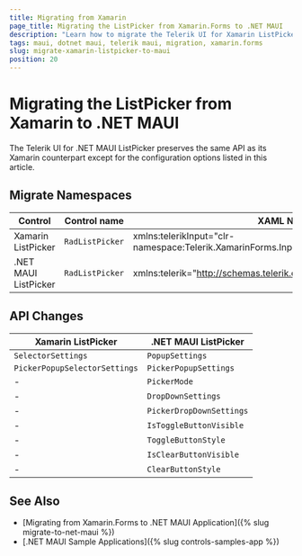 ```yaml
---
title: Migrating from Xamarin
page_title: Migrating the ListPicker from Xamarin.Forms to .NET MAUI
description: "Learn how to migrate the Telerik UI for Xamarin ListPicker to the Telerik UI for .NET MAUI framework by updating the namespaces and the incompatible NuGet packages. "
tags: maui, dotnet maui, telerik maui, migration, xamarin.forms
slug: migrate-xamarin-listpicker-to-maui
position: 20
---
```


# Migrating the ListPicker from Xamarin to .NET MAUI

The Telerik UI for .NET MAUI ListPicker preserves the same API as its Xamarin counterpart except for the configuration options listed in this article.

## Migrate Namespaces

| Control | Control name | XAML Namespcace | C# Namespace|
| --------------- | --------------- | --------------- | --------------- |
| Xamarin ListPicker | `RadListPicker` | xmlns:telerikInput="clr-namespace:Telerik.XamarinForms.Input;assembly=Telerik.XamarinForms.Input" | using Telerik.XamarinForms.Input; |
| .NET MAUI ListPicker | `RadListPicker` | xmlns:telerik="http://schemas.telerik.com/2022/xaml/maui" | using Telerik.Maui.Controls; |


## API Changes

| Xamarin ListPicker | .NET MAUI ListPicker |
| ------------- | --------------- |
| `SelectorSettings` | `PopupSettings` |
| `PickerPopupSelectorSettings` | `PickerPopupSettings` |
| - | `PickerMode` |
| - | `DropDownSettings` |
| - | `PickerDropDownSettings` |
| - | `IsToggleButtonVisible` |
| - | `ToggleButtonStyle` |
| - | `IsClearButtonVisible` |
| - | `ClearButtonStyle` |


## See Also

* [Migrating from Xamarin.Forms to .NET MAUI Application]({% slug migrate-to-net-maui %})
* [.NET MAUI Sample Applications]({% slug controls-samples-app %})
